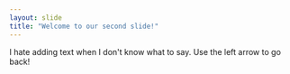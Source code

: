 ```yaml
---
layout: slide
title: "Welcome to our second slide!"
---
```

I hate adding text when I don't know what to say.
Use the left arrow to go back!
